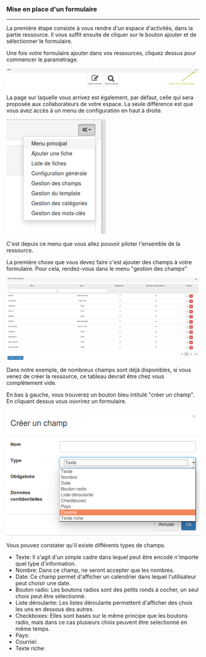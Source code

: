 ### Mise en place d'un formulaire
---
La première étape consiste à vous rendre d'un espace d'activités, dans la partie ressource. Il vous suffit ensuite de cliquer sur le bouton ajouter et de sélectionner le formulaire. 

Une fois votre formulaire ajouter dans vos ressources, cliquez dessus pour commencer le paramétrage.

![](images/clacoform-fig35.png)

La page sur laquelle vous arrivez est également, par défaut, celle qui sera proposée aux collaborateurs de votre espace. La seule différence est que vous avez accès à un menu de configuration en haut à droite.


![](images/clacoform-fig6.png)


C'est depuis ce menu que vous allez pouvoir piloter l'ensemble de la ressource. 

La première chose que vous devez faire c'est ajouter des champs à votre formulaire. Pour cela, rendez-vous dans le menu "gestion des champs"

![](images/clacoform-fig17.png)

Dans notre exemple, de nombreux champs sont déjà disponibles, si vous venez de créer la ressource, ce tableau devrait être chez vous complètement vide. 

En bas à gauche, vous trouverez un bouton bleu intitulé "créer un champ". En cliquant dessus vous ouvrirez un formulaire.

![](images/clacoform-fig4.png)

Vous pouvez constater qu'il existe différents types de champs.

* Texte: Il s'agit d'un simple cadre dans lequel peut être encodé n'importe quel type d'information.
* Nombre: Dans ce champ, ne seront accepter que les nombres.
* Date: Ce champ permet d'afficher un calendrier dans lequel l'utilisateur peut choisir une date.
* Bouton radio: Les boutons radios sont des petits ronds à cocher, un seul choix peut être sélectionné. 
* Liste déroulante: Les listes déroulante permettent d'afficher des choix les uns en dessous des autres. 
* Checkboxes: Elles sont basés sur le même principe que les boutons radio, mais dans ce cas plusieurs choix peuvent être selectionné en même temps.
* Pays:
* Courriel:
* Texte riche:


